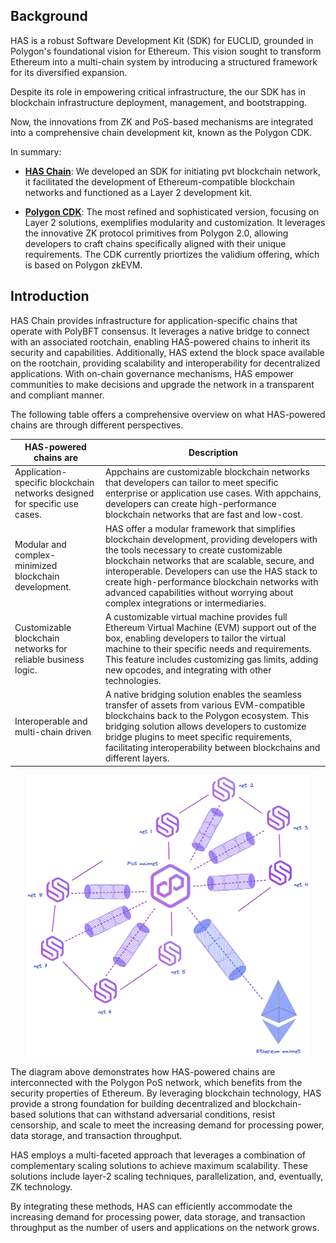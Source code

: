 ## Background

HAS is a robust Software Development Kit (SDK) for EUCLID, grounded in Polygon's foundational vision for Ethereum. This vision sought to transform Ethereum into a multi-chain system by introducing a structured framework for its diversified expansion.

Despite its role in empowering critical infrastructure, the our SDK has in blockchain infrastructure deployment, management, and bootstrapping.

Now, the innovations from ZK and PoS-based mechanisms are integrated into a comprehensive chain development kit, known as the Polygon CDK.

In summary:

- **<ins>HAS Chain</ins>**: We developed an SDK for initiating pvt blockchain network, it facilitated the development of Ethereum-compatible blockchain networks and functioned as a Layer 2 development kit.


- **<ins>Polygon CDK</ins>**: The most refined and sophisticated version, focusing on Layer 2 solutions, exemplifies modularity and customization. It leverages the innovative ZK protocol primitives from Polygon 2.0, allowing developers to craft chains specifically aligned with their unique requirements. The CDK currently priortizes the validium offering, which is based on Polygon zkEVM.

## Introduction

HAS Chain provides infrastructure for application-specific chains that operate with PolyBFT consensus. It leverages a native bridge to connect with an associated rootchain, enabling HAS-powered chains to inherit its security and capabilities. Additionally, HAS extend the block space available on the rootchain, providing scalability and interoperability for decentralized applications. With on-chain governance mechanisms, HAS empower communities to make decisions and upgrade the network in a transparent and compliant manner.

The following table offers a comprehensive overview on what HAS-powered chains are through different perspectives.

| HAS-powered chains are | Description |
|-----------|-------------|
| Application-specific blockchain networks designed for specific use cases. | Appchains are customizable blockchain networks that developers can tailor to meet specific enterprise or application use cases. With appchains, developers can create high-performance blockchain networks that are fast and low-cost. |
| Modular and complex-minimized blockchain development. | HAS offer a modular framework that simplifies blockchain development, providing developers with the tools necessary to create customizable blockchain networks that are scalable, secure, and interoperable. Developers can use the HAS stack to create high-performance blockchain networks with advanced capabilities without worrying about complex integrations or intermediaries. |
| Customizable blockchain networks for reliable business logic. | A customizable virtual machine provides full Ethereum Virtual Machine (EVM) support out of the box, enabling developers to tailor the virtual machine to their specific needs and requirements. This feature includes customizing gas limits, adding new opcodes, and integrating with other technologies. |
| Interoperable and multi-chain driven | A native bridging solution enables the seamless transfer of assets from various EVM-compatible blockchains back to the Polygon ecosystem. This bridging solution allows developers to customize bridge plugins to meet specific requirements, facilitating interoperability between blockchains and different layers. |

<div align="center">
  <img src="/img/edge/supernets-together.excalidraw.png" alt="bridge" width="90%" height="40%" />
</div>

The diagram above demonstrates how HAS-powered chains are interconnected with the Polygon PoS network, which benefits from the security properties of Ethereum. By leveraging blockchain technology, HAS provide a strong foundation for building decentralized and blockchain-based solutions that can withstand adversarial conditions, resist censorship, and scale to meet the increasing demand for processing power, data storage, and transaction throughput.

HAS employs a multi-faceted approach that leverages a combination of complementary scaling solutions to achieve maximum scalability. These solutions include layer-2 scaling techniques, parallelization, and, eventually, ZK technology.

By integrating these methods, HAS can efficiently accommodate the increasing demand for processing power, data storage, and transaction throughput as the number of users and applications on the network grows.
